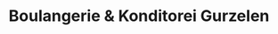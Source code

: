 ---
title: "Boulangerie & Konditorei Gurzelen"
url: /biel-bienne/boulangerie-und-konditorei-gurzelen/
shop: Bäckerei
---